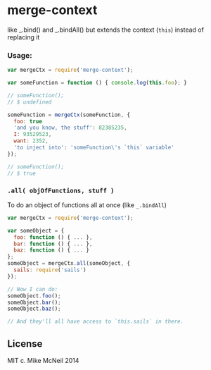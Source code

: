 # merge-context

like _.bind() and _.bindAll() but extends the context (`this`) instead of replacing it

### Usage:

```javascript
var mergeCtx = require('merge-context');

var someFunction = function () { console.log(this.foo); }

// someFunction();
// $ undefined

someFunction = mergeCtx(someFunction, {
  foo: true
  'and you know, the stuff': 82385235,
  I: 93529523,
  want: 2352,
  'to inject into': 'someFunction\'s `this` variable'
});

// someFunction();
// $ true
```

### `.all( objOfFunctions, stuff )`
To do an object of functions all at once (like `_.bindAll`)

```javascript
var mergeCtx = require('merge-context');

var someObject = {
  foo: function () { ... },
  bar: function () { ... },
  baz: function () { ... }
};
someObject = mergeCtx.all(someObject, {
  sails: require('sails')
});

// Now I can do:
someObject.foo();
someObject.bar();
someObject.baz();

// And they'll all have access to `this.sails` in there.


```


## License

MIT
c. Mike McNeil 2014
